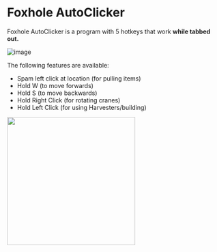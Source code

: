 


# Foxhole AutoClicker
Foxhole AutoClicker is a program with 5 hotkeys that work **while tabbed out.** 

![image](https://github.com/Tommythebold/foxholeautoclicker/assets/11021249/e9c9d6a7-8293-4178-b498-9b0673d3322b)


The following features are available:
* Spam left click at location (for pulling items)
* Hold W (to move forwards)
* Hold S (to move backwards)
* Hold Right Click (for rotating cranes)
* Hold Left Click (for using Harvesters/building)


<img src="https://github.com/Tommythebold/foxholeautoclicker/assets/11021249/aab912f8-146d-4c6c-8d39-4713e745b68b" width="300" height="300">
